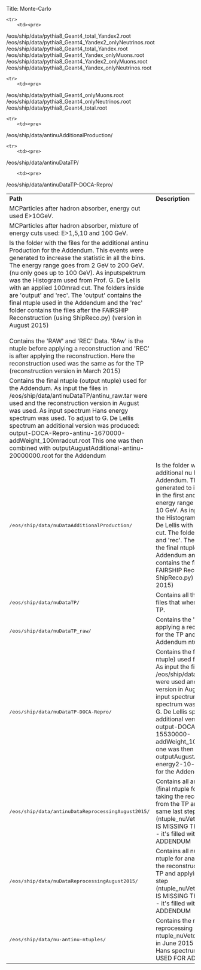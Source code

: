 Title: Monte-Carlo


<table class="table table-hover">
    <tr>
        <td><strong>Path</strong></td>
        <td><strong>Description</strong></td>
    </tr>


<!-- From Thomas -->
    <tr>
        <td><pre>
/eos/ship/data/pythia8_Geant4_total_Yandex2.root
/eos/ship/data/pythia8_Geant4_Yandex2_onlyNeutrinos.root
/eos/ship/data/pythia8_Geant4_total_Yandex.root
/eos/ship/data/pythia8_Geant4_Yandex_onlyMuons.root
/eos/ship/data/pythia8_Geant4_Yandex2_onlyMuons.root
/eos/ship/data/pythia8_Geant4_Yandex_onlyNeutrinos.root
        </pre>
        </td>
        <td>MCParticles after hadron absorber, energy cut used E>10GeV.</td>
    </tr>


    <tr>
        <td><pre>
/eos/ship/data/pythia8_Geant4_onlyMuons.root
/eos/ship/data/pythia8_Geant4_onlyNeutrinos.root
/eos/ship/data/pythia8_Geant4_total.root
        </pre>
        </td>
        <td>MCParticles after hadron absorber, mixture of energy cuts used: E>1,5,10 and 100 GeV.</td>
    </tr>




<!-- From Nathalie -->



<!--
List and description of files on EOS (for nu-BG):
General Information:
How is the Data generated - steps:
1.) Generate events in GENIE
2.) process with script run_simScript.py (from FAIRSHIP) => raw ntuple
3.) reconstruct events with ShipReco.py (from FAIRSHIP) => reconstructed ntuple
4.) get interesting numbers with ntuple_nuVeto*.py  => Final ntuple/output ntuple

What files were used in TP:
nu:      /eos/ship/data/neutrinoBackground/Yandex_for_TP/newGen_11560000_nuBg_total.root
antinu:  /eos/ship/data/neutrinoBackground/Yandex_for_TP/antinu_full.10.0.Genie-TGeant4.root

What files were used for Addendum:
nu:      /eos/ship/data/nuDataTP-DOCA-Repro/
       + /eos/ship/data/nuDataAdditionalProduction/

antinu:  /eos/ship/data/antinuDataTP-DOCA-Repro/output-DOCA-Repro-antinu-1670000-addWeight_100mradcut.root
       + /eos/ship/data/antinuAdditionalProduction/outputAugustAdditional-antinu-20000000.root

-->

<!-- Antinu -->

    <tr>
        <td><pre>
/eos/ship/data/antinuAdditionalProduction/
        </pre>
        </td>
        <td>Is the folder with the files for the additional antinu Production for the Addendum.
This events were generated to increase the statistic in all the bins.
The energy range goes from 2 GeV to 200 GeV. (nu only goes up to 100 GeV).
As inputspektrum was the Histogram used from Prof. G. De Lellis with an applied 100mrad cut.
The folders inside are 'output' and 'rec'. The 'output' contains the final ntuple used in the Addendum 
and the 'rec' folder contains the files after the FAIRSHIP Reconstruction (using ShipReco.py) (version in August 2015)
</td>
    </tr>

    <tr>
        <td><pre>
/eos/ship/data/antinuDataTP/
        </pre>
        </td>
        <td>
        Contains the 'RAW' and 'REC' Data. 'RAw' is the ntuple before applying a reconstruction and 'REC' is after applying the reconstruction.
        Here the reconstruction used was the same as for the TP (reconstruction version in March 2015)
        </td>
    </tr>


        <td><pre>
/eos/ship/data/antinuDataTP-DOCA-Repro/
        </pre>
        </td>
        <td>
        Contains the final ntuple (output ntuple) used for the Addendum. 
        As input the files in /eos/ship/data/antinuDataTP/antinu_raw.tar were used and the reconstruction
        version in August was used. As input spectrum Hans energy spectrum was used. To adjust to G. De Lellis spectrum
        an additional version was produced: output-DOCA-Repro-antinu-1670000-addWeight_100mradcut.root
        This one was then combined with outputAugustAdditional-antinu-20000000.root for the Addendum
        </td>
    </tr>


<!-- Nu -->



<tr>
<td><pre>/eos/ship/data/nuDataAdditionalProduction/</pre></td>
<td>Is the folder with the files for the additional nu Production for the Addendum.
This events were generated to increase the statistic in the first and second bins.
The energy range goes from 2 GeV to 10 GeV.
As inputspektrum was the Histogram used from Prof. G. De Lellis with an applied 100mrad cut.
The folders inside are 'output' and 'rec'. The 'output' contains the final ntuple used in the Addendum
and the 'rec' folder contains the files after the FAIRSHIP Reconstruction (using ShipReco.py) (version in August 2015)</td>
</tr>

<tr>
<td><pre>/eos/ship/data/nuDataTP/</pre></td>
<td>Contains all the reconstructed files that where later used for the TP.</td>
</tr>

<tr>
<td><pre>/eos/ship/data/nuDataTP_raw/</pre></td>
<td>Contains the 'RAw' ntuple before applying a reconstruction. Used for the TP and as input for the Addendum ntuple.</td>
</tr>

<tr>
<td><pre>/eos/ship/data/nuDataTP-DOCA-Repro/</pre></td>
<td>Contains the final ntuple (output ntuple) used for the Addendum. 
As input the files in /eos/ship/data/nuDataTP_raw/ were used and the reconstruction
version in August was used. As input spectrum Hans energy spectrum was used. To adjust to G. De Lellis spectrum
an additional version was produced: output-DOCA-Repro-nu-15530000-addWeight_100mradcut.root
This one was then combined with outputAugustAdditional-energy2-10-nu-10000000.root for the Addendum</td>
</tr>


<tr>
<td><pre>/eos/ship/data/antinuDataReprocessingAugust2015/</pre></td>
<td>Contains all antinu output files (final ntuple for analysis) after taking the reconstructed data from the TP and applying the 
same last step (ntuple_nuVeto_small_newVar.py). IS MISSING THE NoB_DOCA LEAF - it's filled with 0.
NOT USED FOR ADDENDUM
</td>
</tr>

<tr>
<td><pre>/eos/ship/data/nuDataReprocessingAugust2015/</pre></td>
<td>Contains all nu output files (final ntuple for analysis) after taking the reconstructed data from the TP and applying the 
same last step (ntuple_nuVeto_small_newVar.py). IS MISSING THE NoB_DOCA LEAF - it's filled with 0.
NOT USED FOR ADDENDUM
</td>
</tr>

<tr>
<td><pre>/eos/ship/data/nu-antinu-ntuples/</pre></td>
<td>Contains the ntuples after a reprocessing (recontruction + ntuple_nuVeto_small_newVar.py) in June 2015
As input spectrum Hans spectrum was used.
NOT USED FOR ADDENDUM
</td>
</tr>







</table>
